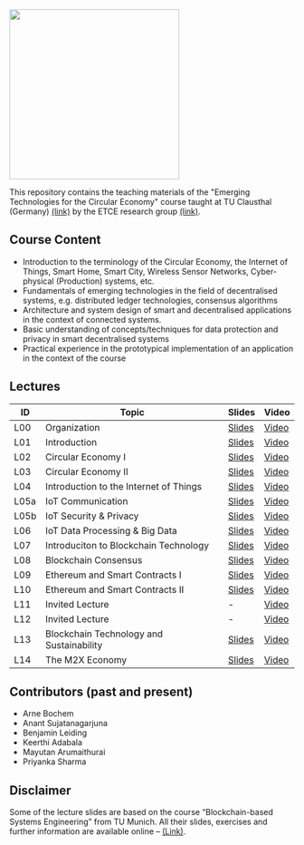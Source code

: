 <img src="https://www.presse.tu-clausthal.de/fileadmin/Presse/images/Corporate_Design/Logo/Logo_TUC_en_CMYK.jpg" width="300">

This repository contains the teaching materials of the "Emerging Technologies for the Circular Economy" course taught at TU Clausthal (Germany) [(link)](https://www.isse.tu-clausthal.de/en/) by the ETCE research group [(link)](https://etce-lab.com).

## Course Content

- Introduction to the terminology of the Circular Economy, the Internet of Things, Smart Home, Smart City, Wireless Sensor Networks, Cyber-physical (Production) systems, etc.
- Fundamentals of emerging technologies in the field of decentralised systems, e.g. distributed ledger technologies, consensus algorithms
- Architecture and system design of smart and decentralised applications in the context of connected systems.
- Basic understanding of concepts/techniques for data protection and privacy in smart decentralised systems
- Practical experience in the prototypical implementation of an application in the context of the course

## Lectures

| ID   | Topic                                    | Slides                                                            | Video                                                                                                          |
|------|------------------------------------------|-------------------------------------------------------------------|----------------------------------------------------------------------------------------------------------------|
| L00  | Organization                             | [Slides](ETCE-L00-Organization.pdf)                               | [Video](https://video.tu-clausthal.de/vorlesung/emerging-technologies-for-the-circular-economy-ss22_1268.html) |
| L01  | Introduction                             | [Slides](ETCE-L01-Introduction.pdf)                               | [Video](https://video.tu-clausthal.de/vorlesung/emerging-technologies-for-the-circular-economy-ss22_1268.html) |
| L02  | Circular Economy I                       | [Slides](ETCE-L02-Circular-Economy-I.pdf)                         | [Video](https://video.tu-clausthal.de/vorlesung/emerging-technologies-for-the-circular-economy-ss22_1268.html) |
| L03  | Circular Economy II                      | [Slides](ETCE-L03-Circular-Economy-II.pdf)                        | [Video](https://video.tu-clausthal.de/vorlesung/emerging-technologies-for-the-circular-economy-ss22_1268.html) |
| L04  | Introduction to the Internet of Things   | [Slides](ETCE-L04-Introduction-to-the-IoT.pdf)                    | [Video](https://video.tu-clausthal.de/vorlesung/emerging-technologies-for-the-circular-economy-ss22_1268.html) |
| L05a | IoT Communication                        | [Slides](ETCE-L05a-IoT-Communications.pdf)                        | [Video](https://video.tu-clausthal.de/vorlesung/emerging-technologies-for-the-circular-economy-ss22_1268.html) |
| L05b | IoT Security & Privacy                   | [Slides](ETCE-L05b-IoT-Security-and-Privacy.pdf)                  | [Video](https://video.tu-clausthal.de/vorlesung/emerging-technologies-for-the-circular-economy-ss22_1268.html) |
| L06  | IoT Data Processing & Big Data           | [Slides](ETCE-L06-IoT-Data-Processing-and-BigData.pdf)            | [Video](https://video.tu-clausthal.de/vorlesung/emerging-technologies-for-the-circular-economy-ss22_1268.html) |
| L07  | Introduciton to Blockchain Technology    | [Slides](ETCE-L07-BC1--Introduction-to-Blockchain-Technology.pdf) | [Video](https://video.tu-clausthal.de/vorlesung/emerging-technologies-for-the-circular-economy-ss22_1268.html) |
| L08  | Blockchain Consensus                     | [Slides](ETCE-L08-BC2--Consensus.pdf)                             | [Video](https://video.tu-clausthal.de/vorlesung/emerging-technologies-for-the-circular-economy-ss22_1268.html) |
| L09  | Ethereum and Smart Contracts I           | [Slides](ETCE-L09-BC3--Ethereum-and-Smart-Contracts--PART-1.pdf)  | [Video](https://video.tu-clausthal.de/vorlesung/emerging-technologies-for-the-circular-economy-ss22_1268.html) |
| L10  | Ethereum and Smart Contracts II          | [Slides](ETCE-L10-BC4--Ethereum-and-Smart-Contracts--PART-2.pdf)  | [Video](https://video.tu-clausthal.de/vorlesung/emerging-technologies-for-the-circular-economy-ss22_1268.html) |
| L11  | Invited Lecture                          | -                                                                 | [Video](https://video.tu-clausthal.de/vorlesung/emerging-technologies-for-the-circular-economy-ss22_1268.html) |
| L12  | Invited Lecture                          | -                                                                 | [Video](https://video.tu-clausthal.de/vorlesung/emerging-technologies-for-the-circular-economy-ss22_1268.html) |
| L13  | Blockchain Technology and Sustainability | [Slides](ETCE-L11-BC5--Blockchain-Sustainability.pdf)             | [Video](https://video.tu-clausthal.de/vorlesung/emerging-technologies-for-the-circular-economy-ss22_1268.html) |
| L14  | The M2X Economy                          | [Slides](ETCE-L12-The-M2X-Economy.pdf)                            | [Video](https://video.tu-clausthal.de/vorlesung/emerging-technologies-for-the-circular-economy-ss22_1268.html) |

## Contributors (past and present)
- Arne Bochem
- Anant Sujatanagarjuna
- Benjamin Leiding
- Keerthi Adabala
- Mayutan Arumaithurai
- Priyanka Sharma

## Disclaimer

Some of the lecture slides are based on the course “Blockchain-based Systems Engineering” from TU Munich. All their slides, exercises and further information are available online – [(Link)](https://github.com/sebischair/bbse).
